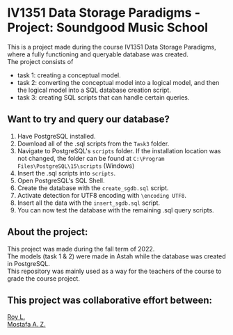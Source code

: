 # IV1351 Data Storage Paradigms - Project: Soundgood Music School

<!-- This is a repository for a project in the course IV1351 Data Storage Paradigms fall term 2022. The repository should contain all tasks for the project
and will be updated during the course of the project. This repository is made as a direct way for the teachers of the course to reach the source code/project. -->

This is a project made during the course IV1351 Data Storage Paradigms, where a fully functioning and queryable database was created.  
The project consists of
 - task 1: creating a conceptual model.
 - task 2: converting the conceptual model into a logical model, and then the logical model into a SQL database creation script.
 - task 3: creating SQL scripts that can handle certain queries.

## Want to try and query our database?
 1. Have PostgreSQL installed.
 2. Download all of the .sql scripts from the `Task3` folder.
 3. Navigate to PostgreSQL's `scripts` folder. If the installation location was not changed, the folder can be found at `C:\Program Files\PostgreSQL\15\scripts` (Windows)
 4. Insert the .sql scripts into `scripts`.
 5. Open PostgreSQL's SQL Shell.
 6. Create the database with the `create_sgdb.sql` script.
 7. Activate detection for UTF8 encoding with `\encoding UTF8`.
 8. Insert all the data with the `insert_sgdb.sql` script.
 9. You can now test the database with the remaining .sql query scripts.

## About the project:
This project was made during the fall term of 2022.  
The models (task 1 & 2) were made in Astah while the database was created in PostgreSQL.  
This repository was mainly used as a way for the teachers of the course to grade the course project.

## This project was collaborative effort between:
[Roy L.](https://github.com/ruisnake)  
[Mostafa A. Z.](https://github.com/MrFlamadak)
